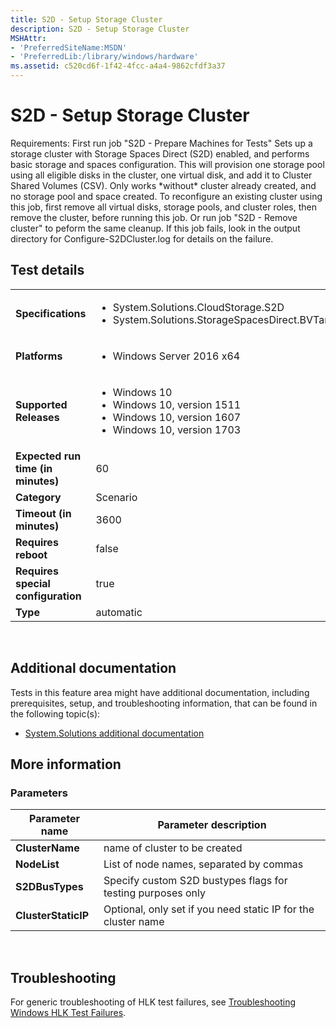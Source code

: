 ```yaml
---
title: S2D - Setup Storage Cluster
description: S2D - Setup Storage Cluster
MSHAttr:
- 'PreferredSiteName:MSDN'
- 'PreferredLib:/library/windows/hardware'
ms.assetid: c520cd6f-1f42-4fcc-a4a4-9862cfdf3a37
---
```


# <span id="p-hlk-test.8fd56385-268b-48c8-a81f-9118cfb5bf5a"></span>S2D - Setup Storage Cluster


Requirements: First run job "S2D - Prepare Machines for Tests" Sets up a storage cluster with Storage Spaces Direct (S2D) enabled, and performs basic storage and spaces configuration. This will provision one storage pool using all eligible disks in the cluster, one virtual disk, and add it to Cluster Shared Volumes (CSV). Only works \*without\* cluster already created, and no storage pool and space created. To reconfigure an existing cluster using this job, first remove all virtual disks, storage pools, and cluster roles, then remove the cluster, before running this job. Or run job "S2D - Remove cluster" to peform the same cleanup. If this job fails, look in the output directory for Configure-S2DCluster.log for details on the failure.

## <span id="Test_details"></span><span id="test_details"></span><span id="TEST_DETAILS"></span>Test details


<table>
<colgroup>
<col width="50%" />
<col width="50%" />
</colgroup>
<tbody>
<tr class="odd">
<td><strong>Specifications</strong></td>
<td><ul>
<li>System.Solutions.CloudStorage.S2D</li>
<li>System.Solutions.StorageSpacesDirect.BVTandStress</li>
</ul></td>
</tr>
<tr class="even">
<td><strong>Platforms</strong></td>
<td><ul>
<li>Windows Server 2016 x64</li>
</ul></td>
</tr>
<tr class="odd">
<td><strong>Supported Releases</strong></td>
<td><ul>
<li>Windows 10</li>
<li>Windows 10, version 1511</li>
<li>Windows 10, version 1607</li>
<li>Windows 10, version 1703</li>
</ul></td>
</tr>
<tr class="even">
<td><strong>Expected run time (in minutes)</strong></td>
<td>60</td>
</tr>
<tr class="odd">
<td><strong>Category</strong></td>
<td>Scenario</td>
</tr>
<tr class="even">
<td><strong>Timeout (in minutes)</strong></td>
<td>3600</td>
</tr>
<tr class="odd">
<td><strong>Requires reboot</strong></td>
<td>false</td>
</tr>
<tr class="even">
<td><strong>Requires special configuration</strong></td>
<td>true</td>
</tr>
<tr class="odd">
<td><strong>Type</strong></td>
<td>automatic</td>
</tr>
</tbody>
</table>

 

## <span id="Additional_documentation"></span><span id="additional_documentation"></span><span id="ADDITIONAL_DOCUMENTATION"></span>Additional documentation


Tests in this feature area might have additional documentation, including prerequisites, setup, and troubleshooting information, that can be found in the following topic(s):

-   [System.Solutions additional documentation](system-solutions-additional-documentation.md)

## <span id="More_information"></span><span id="more_information"></span><span id="MORE_INFORMATION"></span>More information


### <span id="Parameters"></span><span id="parameters"></span><span id="PARAMETERS"></span>Parameters

| Parameter name      | Parameter description                                         |
|---------------------|---------------------------------------------------------------|
| **ClusterName**     | name of cluster to be created                                 |
| **NodeList**        | List of node names, separated by commas                       |
| **S2DBusTypes**     | Specify custom S2D bustypes flags for testing purposes only   |
| **ClusterStaticIP** | Optional, only set if you need static IP for the cluster name |

 

## <span id="Troubleshooting"></span><span id="troubleshooting"></span><span id="TROUBLESHOOTING"></span>Troubleshooting


For generic troubleshooting of HLK test failures, see [Troubleshooting Windows HLK Test Failures](..\user\troubleshooting-windows-hlk-test-failures.md).

 

 






